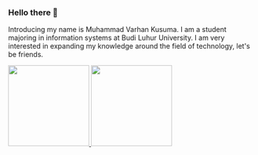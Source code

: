 ### Hello there 👋

Introducing my name is Muhammad Varhan Kusuma. I am a student majoring in information systems at Budi Luhur University. 
I am very interested in expanding my knowledge around the field of technology, let's be friends.

<p align="left">
<a href="https://github.com/VarhanKusuma">
  <img height="165em" src="https://github-readme-stats-eight-theta.vercel.app/api?username=VarhanKusuma&show_icons=true&theme=algolia&include_all_commits=true&count_private=true"/>
  <img height="165em" src="https://github-readme-stats-eight-theta.vercel.app/api/top-langs/?username=VarhanKusuma&layout=compact&langs_count=8&theme=algolia"/>
</a>
</p>
